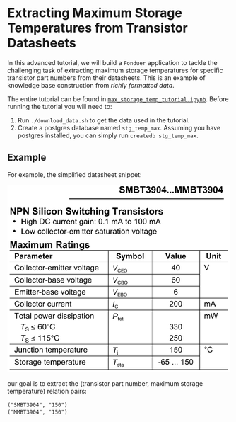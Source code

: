 # Extracting Maximum Storage Temperatures from Transistor Datasheets

In this advanced tutorial, we will build a `Fonduer` application to tackle the
challenging task of extracting maximum storage temperatures for specific
transistor part numbers from their datasheets. This is an example of knowledge
base construction from _richly formatted data_.

The entire tutorial can be found in
[`max_storage_temp_tutorial.ipynb`](max_storage_temp_tutorial.ipynb). Before
running the tutorial you will need to:
  1. Run `./download_data.sh` to get the data used in the tutorial.
  2. Create a postgres database named `stg_temp_max`. Assuming you have postgres
     installed, you can simply run `createdb stg_temp_max`.


## Example

For example, the simplified datasheet snippet:

![datasheet-snippet](imgs/sample-datasheet.png)

our goal is to extract the (transistor part number, maximum storage temperature)
 relation pairs:

```
("SMBT3904", "150")
("MMBT3904", "150")
```
